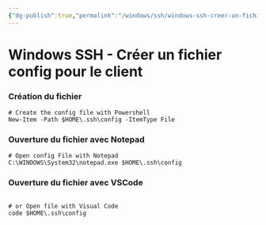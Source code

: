 ```yaml
---
{"dg-publish":true,"permalink":"/windows/ssh/windows-ssh-creer-un-fichier-config-pour-le-client/","title":"Windows SSH - Créer un fichier config pour le client"}
---
```


# Windows SSH - Créer un fichier config pour le client

### Création du fichier
```
# Create the config file with Powershell
New-Item -Path $HOME\.ssh\config -ItemType File
```
### Ouverture du fichier avec Notepad
```
# Open config File with Notepad
C:\WINDOWS\System32\notepad.exe $HOME\.ssh\config
```
### Ouverture du fichier avec VSCode
```

# or Open file with Visual Code
code $HOME\.ssh\config
```